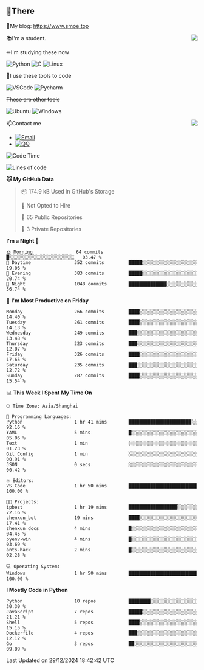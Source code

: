 
## 👏There

📰My blog: https://www.smoe.top

<img align="right" src="https://github-readme-stats.vercel.app/api/top-langs/?username=AkashiCoin"/>


📚I'm a student.

✏I'm studying these now

![Python](https://img.shields.io/badge/-Python-blue?style=flat-square&logo=Python&logoColor=fff)
![C](https://img.shields.io/badge/-C-585858?style=flat-square&logo=C&logoColor=fff)
![Linux](https://img.shields.io/badge/-Linux-black?style=flat-square&logo=Linux&logoColor=fff)

🔨I use these tools to code

![VSCode](https://img.shields.io/badge/-VSCode-blue?style=flat-square&logo=visualstudiocode&logoColor=fff)
![Pycharm](https://img.shields.io/badge/-Pycharm-green?style=flat-square&logo=pycharm&logoColor=fff)

 ~~These are other tools~~

![Ubuntu](https://img.shields.io/badge/-Ubuntu-orange?style=flat-square&logo=Ubuntu&logoColor=fff)
![Windows](https://img.shields.io/badge/-Windows-blue?style=flat-square&logo=Windows&logoColor=fff)

<img align="right" src="https://github-readme-stats.vercel.app/api?username=AkashiCoin" />


📫Contact me

* [![Email](https://img.shields.io/badge/Email-l1040186796@gmail.com-1?style=social&logoColor=fff)](mailto:l1040186796@gmail.com)
* [![QQ](https://img.shields.io/badge/QQ-1040186796-1?style=social&logoColor=fff)](tencent://AddContact/?fromId=45&fromSubId=1&subcmd=all&uin=1040186796&website=www.oicqzone.com)

<!--START_SECTION:waka-->
![Code Time](http://img.shields.io/badge/Code%20Time-1%2C372%20hrs%2050%20mins-blue)

![Lines of code](https://img.shields.io/badge/From%20Hello%20World%20I%27ve%20Written-350.9%20thousand%20lines%20of%20code-blue)

**🐱 My GitHub Data** 

> 📦 174.9 kB Used in GitHub's Storage 
 > 
> 🚫 Not Opted to Hire
 > 
> 📜 65 Public Repositories 
 > 
> 🔑 3 Private Repositories 
 > 
**I'm a Night 🦉** 

```text
🌞 Morning                64 commits          █░░░░░░░░░░░░░░░░░░░░░░░░   03.47 % 
🌆 Daytime                352 commits         █████░░░░░░░░░░░░░░░░░░░░   19.06 % 
🌃 Evening                383 commits         █████░░░░░░░░░░░░░░░░░░░░   20.74 % 
🌙 Night                  1048 commits        ██████████████░░░░░░░░░░░   56.74 % 
```
📅 **I'm Most Productive on Friday** 

```text
Monday                   266 commits         ████░░░░░░░░░░░░░░░░░░░░░   14.40 % 
Tuesday                  261 commits         ████░░░░░░░░░░░░░░░░░░░░░   14.13 % 
Wednesday                249 commits         ███░░░░░░░░░░░░░░░░░░░░░░   13.48 % 
Thursday                 223 commits         ███░░░░░░░░░░░░░░░░░░░░░░   12.07 % 
Friday                   326 commits         ████░░░░░░░░░░░░░░░░░░░░░   17.65 % 
Saturday                 235 commits         ███░░░░░░░░░░░░░░░░░░░░░░   12.72 % 
Sunday                   287 commits         ████░░░░░░░░░░░░░░░░░░░░░   15.54 % 
```


📊 **This Week I Spent My Time On** 

```text
🕑︎ Time Zone: Asia/Shanghai

💬 Programming Languages: 
Python                   1 hr 41 mins        ███████████████████████░░   92.16 % 
YAML                     5 mins              █░░░░░░░░░░░░░░░░░░░░░░░░   05.06 % 
Text                     1 min               ░░░░░░░░░░░░░░░░░░░░░░░░░   01.23 % 
Git Config               1 min               ░░░░░░░░░░░░░░░░░░░░░░░░░   00.91 % 
JSON                     0 secs              ░░░░░░░░░░░░░░░░░░░░░░░░░   00.42 % 

🔥 Editors: 
VS Code                  1 hr 50 mins        █████████████████████████   100.00 % 

🐱‍💻 Projects: 
ipbest                   1 hr 19 mins        ██████████████████░░░░░░░   72.16 % 
zhenxun_bot              19 mins             ████░░░░░░░░░░░░░░░░░░░░░   17.41 % 
zhenxun_docs             4 mins              █░░░░░░░░░░░░░░░░░░░░░░░░   04.45 % 
pyenv-win                4 mins              █░░░░░░░░░░░░░░░░░░░░░░░░   03.69 % 
ants-hack                2 mins              █░░░░░░░░░░░░░░░░░░░░░░░░   02.28 % 

💻 Operating System: 
Windows                  1 hr 50 mins        █████████████████████████   100.00 % 
```

**I Mostly Code in Python** 

```text
Python                   10 repos            ████████░░░░░░░░░░░░░░░░░   30.30 % 
JavaScript               7 repos             █████░░░░░░░░░░░░░░░░░░░░   21.21 % 
Shell                    5 repos             ████░░░░░░░░░░░░░░░░░░░░░   15.15 % 
Dockerfile               4 repos             ███░░░░░░░░░░░░░░░░░░░░░░   12.12 % 
Go                       3 repos             ██░░░░░░░░░░░░░░░░░░░░░░░   09.09 % 
```




 Last Updated on 29/12/2024 18:42:42 UTC
<!--END_SECTION:waka-->
